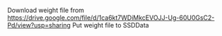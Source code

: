Download weight file from https://drive.google.com/file/d/1ca6kt7WDiMkcEVOJJ-Ug-60U0GsC2-Pd/view?usp=sharing 
Put weight file to SSDData

